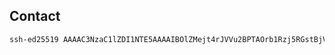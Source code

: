 ## Contact

```txt
ssh-ed25519 AAAAC3NzaC1lZDI1NTE5AAAAIBOlZMejt4rJVVu2BPTAOrb1Rzj5RGstBjV5X+tp8F2w monika@yzhHP
```